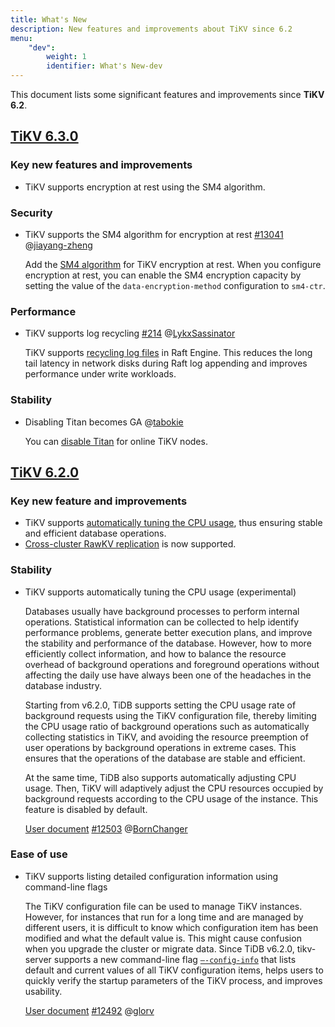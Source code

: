 ```yaml
---
title: What's New
description: New features and improvements about TiKV since 6.2
menu:
    "dev":
        weight: 1
        identifier: What's New-dev
---
```


This document lists some significant features and improvements since **TiKV 6.2**.

## [TiKV 6.3.0]((https://docs.pingcap.com/tidb/v6.3/release-6.3.0))

### Key new features and improvements

- TiKV supports encryption at rest using the SM4 algorithm.

### Security

* TiKV supports the SM4 algorithm for encryption at rest [#13041](https://github.com/tikv/tikv/issues/13041) @[jiayang-zheng](https://github.com/jiayang-zheng)

    Add the [SM4 algorithm](/encryption-at-rest.md) for TiKV encryption at rest. When you configure encryption at rest, you can enable the SM4 encryption capacity by setting the value of the `data-encryption-method` configuration to `sm4-ctr`.

### Performance

* TiKV supports log recycling [#214](https://github.com/tikv/raft-engine/issues/214) @[LykxSassinator](https://github.com/LykxSassinator)

    TiKV supports [recycling log files](/tikv-configuration-file.md#enable-log-recycle-new-in-v630) in Raft Engine. This reduces the long tail latency in network disks during Raft log appending and improves performance under write workloads.

### Stability

* Disabling Titan becomes GA @[tabokie](https://github.com/tabokie)

    You can [disable Titan](/storage-engine/titan-configuration.md#disable-titan) for online TiKV nodes.

## [TiKV 6.2.0](https://docs.pingcap.com/tidb/v6.2/release-6.2.0)

### Key new feature and improvements

* TiKV supports [automatically tuning the CPU usage](https://docs.pingcap.com/tidb/v6.2/tikv-configuration-file#background-quota-limiter), thus ensuring stable and efficient database operations.
* [Cross-cluster RawKV replication](https://docs.pingcap.com/tidb/v6.2/tikv-configuration-file#api-version-new-in-v610) is now supported.

### Stability

* TiKV supports automatically tuning the CPU usage (experimental)

    Databases usually have background processes to perform internal operations. Statistical information can be collected to help identify performance problems, generate better execution plans, and improve the stability and performance of the database. However, how to more efficiently collect information, and how to balance the resource overhead of background operations and foreground operations without affecting the daily use have always been one of the headaches in the database industry.

    Starting from v6.2.0, TiDB supports setting the CPU usage rate of background requests using the TiKV configuration file, thereby limiting the CPU usage ratio of background operations such as automatically collecting statistics in TiKV, and avoiding the resource preemption of user operations by background operations in extreme cases. This ensures that the operations of the database are stable and efficient.

    At the same time, TiDB also supports automatically adjusting CPU usage. Then, TiKV will adaptively adjust the CPU resources occupied by background requests according to the CPU usage of the instance. This feature is disabled by default.

    [User document](https://docs.pingcap.com/tidb/v6.2/tikv-configuration-file#background-quota-limiter) [#12503](https://github.com/tikv/tikv/issues/12503) @[BornChanger](https://github.com/BornChanger)

### Ease of use

* TiKV supports listing detailed configuration information using command-line flags

    The TiKV configuration file can be used to manage TiKV instances. However, for instances that run for a long time and are managed by different users, it is difficult to know which configuration item has been modified and what the default value is. This might cause confusion when you upgrade the cluster or migrate data. Since TiDB v6.2.0, tikv-server supports a new command-line flag [`—-config-info`](https://docs.pingcap.com/tidb/v6.2/command-line-flags-for-tikv-configuration#--config-info-format) that lists default and current values of all TiKV configuration items, helps users to quickly verify the startup parameters of the TiKV process, and improves usability.

    [User document](https://docs.pingcap.com/tidb/v6.2/command-line-flags-for-tikv-configuration#--config-info-format) [#12492](https://github.com/tikv/tikv/issues/12492) @[glorv](https://github.com/glorv)
